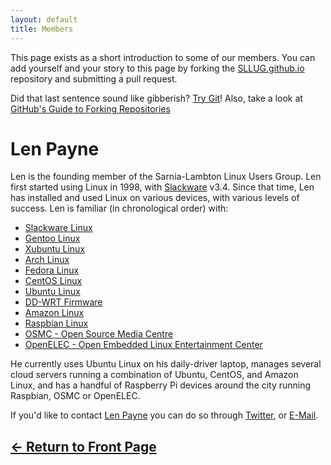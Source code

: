 ```yaml
---
layout: default
title: Members
---
```

This page exists as a short introduction to some of our members. You can add
yourself and your story to this page by forking the [SLLUG.github.io](https://github.com/SLLUG/SLLUG.github.io)
repository and submitting a pull request.

Did that last sentence sound like gibberish? [Try Git](https://try.github.io)!
Also, take a look at [GitHub's Guide to Forking Repositories](https://guides.github.com/activities/forking/)

# Len Payne

Len is the founding member of the Sarnia-Lambton Linux Users Group. Len first
started using Linux in 1998, with [Slackware](http://www.slackware.com/) v3.4.
Since that time, Len has installed and used Linux on various devices, with
various levels of success. Len is familiar (in chronological order) with:

* [Slackware Linux](http://www.slackware.com/)
* [Gentoo Linux](https://gentoo.org/)
* [Xubuntu Linux](https://xubuntu.org/)
* [Arch Linux](https://www.archlinux.org/)
* [Fedora Linux](https://getfedora.org/)
* [CentOS Linux](https://www.centos.org/)
* [Ubuntu Linux](https://www.ubuntu.com/)
* [DD-WRT Firmware](http://www.dd-wrt.com)
* [Amazon Linux](https://aws.amazon.com/amazon-linux-ami/)
* [Raspbian Linux](https://www.raspbian.org/)
* [OSMC - Open Source Media Centre](https://osmc.tv/)
* [OpenELEC - Open Embedded Linux Entertainment Center](http://openelec.tv/)

He currently uses Ubuntu Linux on his daily-driver laptop, manages several cloud
servers running a combination of Ubuntu, CentOS, and Amazon Linux, and has a
handful of Raspberry Pi devices around the city running Raspbian, OSMC or OpenELEC.

If you'd like to contact [Len Payne](https://github.com/LenPayne) you can do so
through [Twitter](https://twitter.com/LenAtLambton), or [E-Mail](mailto:len.payne@gmail.com).

## [&#8592; Return to Front Page](/)
